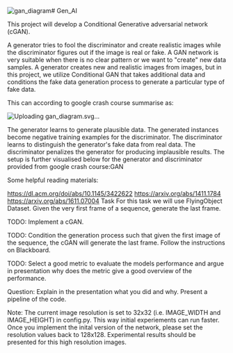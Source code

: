 ![gan_diagram](https://github.com/Mabinuv/GenAI_Proj---Using-Conditional-GAN/assets/117342411/c6bfc7cb-3a6c-4201-9800-ce9bb785d8f6)# Gen_AI

This project will develop a Conditional Generative adversarial network (cGAN).

A generator tries to fool the discriminator and create realistic images while the discriminator figures out if the image is real or fake. A GAN network is very suitable when there is no clear pattern or we want to "create" new data samples. A generator creates new and realistic images from images, but in this project, we utilize Conditional GAN that takes additional data and conditions the fake data generation process to generate a particular type of fake data.

This can according to google crash course summarise as:

![Uploading g<svg version="1.1" viewBox="0.0 0.0 577.1679790026246 253.6482939632546" fill="none" stroke="none" stroke-linecap="square" stroke-miterlimit="10" xmlns:xlink="http://www.w3.org/1999/xlink" xmlns="http://www.w3.org/2000/svg"><clipPath id="p.0"><path d="m0 0l577.16797 0l0 253.6483l-577.16797 0l0 -253.6483z" clip-rule="nonzero"/></clipPath><g clip-path="url(#p.0)"><path fill="#000000" fill-opacity="0.0" d="m0 0l577.16797 0l0 253.6483l-577.16797 0z" fill-rule="evenodd"/><path fill="#d9ead3" d="m75.18898 33.779526l105.19685 0l0 63.90551l-105.19685 0z" fill-rule="evenodd"/><path stroke="#38761d" stroke-width="1.0" stroke-linejoin="round" stroke-linecap="butt" d="m75.18898 33.779526l105.19685 0l0 63.90551l-105.19685 0z" fill-rule="evenodd"/><path fill="#efefef" d="m220.86613 35.65354l74.99214 0l0 60.15748l-74.99214 0z" fill-rule="evenodd"/><path stroke="#000000" stroke-width="1.0" stroke-linejoin="round" stroke-linecap="butt" d="m220.86613 35.65354l74.99214 0l0 60.15748l-74.99214 0z" fill-rule="evenodd"/><path fill="#efefef" d="m220.86613 155.44882l74.99214 0l0 60.15747l-74.99214 0z" fill-rule="evenodd"/><path stroke="#000000" stroke-width="1.0" stroke-linejoin="round" stroke-linecap="butt" d="m220.86613 155.44882l74.99214 0l0 60.15747l-74.99214 0z" fill-rule="evenodd"/><path fill="#f4cccc" d="m75.18898 155.07874l105.19685 0l0 63.905518l-105.19685 0z" fill-rule="evenodd"/><path stroke="#990000" stroke-width="1.0" stroke-linejoin="round" stroke-linecap="butt" d="m75.18898 155.07874l105.19685 0l0 63.905518l-105.19685 0z" fill-rule="evenodd"/><path fill="#efefef" d="m17.84252 139.1181l29.35433 0l0 92.81891l-29.35433 0z" fill-rule="evenodd"/><path stroke="#000000" stroke-width="1.0" stroke-linejoin="round" stroke-linecap="butt" d="m17.84252 139.1181l29.35433 0l0 92.81891l-29.35433 0z" fill-rule="evenodd"/><path fill="#000000" fill-opacity="0.0" d="m15.9921255 235.92126l0 -100.7874l33.03937 0l0 100.7874z" fill-rule="evenodd"/><path fill="#000000" d="m36.512127 224.9797l-8.59375 0l0 -3.65625q0 -1.375 0.234375 -2.0q0.234375 -0.625 0.828125 -1.0q0.59375 -0.375 1.34375 -0.375q0.96875 0 1.609375 0.578125q0.625 0.5625 0.78125 1.6875q0.328125 -0.5625 0.734375 -0.921875q0.390625 -0.375 1.390625 -0.984375l1.671875 -1.0625l0 2.078125l-1.875 1.25q-1.0 0.671875 -1.25 0.921875q-0.265625 0.25 -0.359375 0.53125q-0.109375 0.265625 -0.109375 0.859375l0 0.359375l3.59375 0l0 1.734375zm-4.953125 -1.734375l0 -1.28125q0 -1.25 -0.109375 -1.5625q-0.109375 -0.3125 -0.359375 -0.484375q-0.265625 -0.1875 -0.65625 -0.1875q-0.421875 0 -0.6875 0.234375q-0.265625 0.234375 -0.34375 0.65625q-0.03125 0.21875 -0.03125 1.265625l0 1.359375l2.1875 0zm0.625 -8.150391l-0.265625 1.5q-0.90625 -0.25 -1.328125 -0.859375q-0.4375 -0.625 -0.4375 -1.84375q0 -1.09375 0.265625 -1.625q0.25 -0.546875 0.65625 -0.765625q0.390625 -0.21875 1.46875 -0.21875l1.921875 0.015625q0.828125 0 1.21875 -0.078125q0.375 -0.078125 0.828125 -0.296875l0 1.625q-0.171875 0.0625 -0.484375 0.15625q-0.15625 0.046875 -0.203125 0.0625q0.421875 0.421875 0.625 0.90625q0.203125 0.46875 0.203125 1.015625q0 0.96875 -0.515625 1.53125q-0.53125 0.546875 -1.328125 0.546875q-0.53125 0 -0.9375 -0.25q-0.40625 -0.265625 -0.625 -0.71875q-0.234375 -0.453125 -0.390625 -1.3125q-0.21875 -1.140625 -0.40625 -1.59375l-0.15625 0q-0.484375 0 -0.6875 0.234375q-0.203125 0.234375 -0.203125 0.890625q0 0.4375 0.171875 0.6875q0.171875 0.234375 0.609375 0.390625zm1.34375 -2.203125q0.09375 0.3125 0.25 1.0q0.140625 0.6875 0.28125 0.90625q0.234375 0.3125 0.578125 0.3125q0.34375 0 0.609375 -0.25q0.25 -0.265625 0.25 -0.65625q0 -0.453125 -0.296875 -0.859375q-0.21875 -0.296875 -0.546875 -0.390625q-0.203125 -0.0625 -0.796875 -0.0625l-0.328125 0zm2.984375 -8.892578l0 1.640625l-3.171875 0q-1.015625 0 -1.3125 0.109375q-0.296875 0.09375 -0.453125 0.34375q-0.171875 0.234375 -0.171875 0.5625q0 0.4375 0.234375 0.78125q0.234375 0.328125 0.625 0.453125q0.390625 0.125 1.4375 0.125l2.8125 0l0 1.65625l-6.21875 0l0 -1.53125l0.90625 0q-1.046875 -0.8125 -1.046875 -2.0625q0 -0.53125 0.203125 -0.984375q0.1875 -0.453125 0.5 -0.6875q0.296875 -0.234375 0.6875 -0.3125q0.375 -0.09375 1.09375 -0.09375l3.875 0zm0 -7.376953l0 1.515625l-0.921875 0q0.546875 0.390625 0.8125 0.90625q0.25 0.515625 0.25 1.046875q0 1.078125 -0.859375 1.84375q-0.875 0.75 -2.421875 0.75q-1.578125 0 -2.390625 -0.734375q-0.828125 -0.75 -0.828125 -1.890625q0 -1.03125 0.859375 -1.796875l-3.09375 0l0 -1.640625l8.59375 0zm-3.25 4.390625q1.0 0 1.4375 -0.28125q0.65625 -0.390625 0.65625 -1.109375q0 -0.5625 -0.484375 -0.953125q-0.484375 -0.40625 -1.453125 -0.40625q-1.0625 0 -1.53125 0.390625q-0.484375 0.375 -0.484375 0.984375q0 0.578125 0.46875 0.984375q0.46875 0.390625 1.390625 0.390625zm0.046875 -5.642578q-0.8125 0 -1.578125 -0.40625q-0.78125 -0.40625 -1.171875 -1.140625q-0.40625 -0.734375 -0.40625 -1.65625q0 -1.40625 0.921875 -2.3125q0.90625 -0.90625 2.3125 -0.90625q1.40625 0 2.34375 0.921875q0.921875 0.90625 0.921875 2.28125q0 0.859375 -0.390625 1.640625q-0.390625 0.765625 -1.125 1.171875q-0.75 0.40625 -1.828125 0.40625zm0.09375 -1.6875q0.921875 0 1.421875 -0.4375q0.484375 -0.4375 0.484375 -1.078125q0 -0.65625 -0.484375 -1.078125q-0.5 -0.4375 -1.4375 -0.4375q-0.90625 0 -1.390625 0.4375q-0.5 0.421875 -0.5 1.078125q0 0.640625 0.5 1.078125q0.484375 0.4375 1.40625 0.4375zm-3.109375 -5.892578l0 -1.515625l0.84375 0q-0.984375 -0.828125 -0.984375 -1.953125q0 -0.59375 0.25 -1.03125q0.234375 -0.4375 0.734375 -0.71875q-0.5 -0.40625 -0.734375 -0.875q-0.25 -0.484375 -0.25 -1.03125q0 -0.671875 0.28125 -1.140625q0.265625 -0.484375 0.8125 -0.71875q0.390625 -0.171875 1.28125 -0.171875l3.984375 0l0 1.640625l-3.5625 0q-0.921875 0 -1.1875 0.171875q-0.359375 0.234375 -0.359375 0.703125q0 0.34375 0.21875 0.65625q0.203125 0.296875 0.609375 0.4375q0.40625 0.140625 1.296875 0.140625l2.984375 0l0 1.640625l-3.40625 0q-0.90625 0 -1.171875 0.09375q-0.265625 0.078125 -0.390625 0.265625q-0.140625 0.1875 -0.140625 0.5q0 0.375 0.21875 0.6875q0.203125 0.296875 0.59375 0.4375q0.375 0.125 1.265625 0.125l3.03125 0l0 1.65625l-6.21875 0zm-0.84375 -14.128906l-1.53125 0l0 -1.65625l1.53125 0l0 1.65625zm7.0625 0l-6.21875 0l0 -1.65625l6.21875 0l0 1.65625zm0 -8.990234l0 1.640625l-3.171875 0q-1.015625 0 -1.3125 0.109375q-0.296875 0.09375 -0.453125 0.34375q-0.171875 0.234375 -0.171875 0.5625q0 0.4375 0.234375 0.78125q0.234375 0.328125 0.625 0.453125q0.390625 0.125 1.4375 0.125l2.8125 0l0 1.65625l-6.21875 0l0 -1.53125l0.90625 0q-1.046875 -0.8125 -1.046875 -2.0625q0 -0.53125 0.203125 -0.984375q0.1875 -0.453125 0.5 -0.6875q0.296875 -0.234375 0.6875 -0.3125q0.375 -0.09375 1.09375 -0.09375l3.875 0zm-6.21875 -1.6269531l0 -1.53125l0.90625 0q-0.46875 -0.3125 -0.75 -0.8125q-0.296875 -0.515625 -0.296875 -1.140625q0 -1.078125 0.84375 -1.828125q0.84375 -0.765625 2.375 -0.765625q1.546875 0 2.421875 0.765625q0.859375 0.765625 0.859375 1.84375q0 0.515625 -0.203125 0.9375q-0.203125 0.421875 -0.703125 0.875l3.140625 0l0 1.65625l-8.59375 0zm3.0 -1.625q1.046875 0 1.546875 -0.421875q0.5 -0.421875 0.5 -1.015625q0 -0.578125 -0.453125 -0.953125q-0.46875 -0.375 -1.515625 -0.375q-0.96875 0 -1.4375 0.390625q-0.484375 0.390625 -0.484375 0.96875q0 0.609375 0.46875 1.015625q0.46875 0.390625 1.375 0.390625zm3.21875 -9.845703l-0.9375 0q0.5 0.328125 0.796875 0.890625q0.28125 0.546875 0.28125 1.171875q0 0.625 -0.265625 1.125q-0.28125 0.5 -0.78125 0.71875q-0.5 0.21875 -1.375 0.21875l-3.9375 0l0 -1.640625l2.859375 0q1.3125 0 1.609375 -0.09375q0.296875 -0.09375 0.46875 -0.328125q0.171875 -0.25 0.171875 -0.609375q0 -0.421875 -0.234375 -0.75q-0.234375 -0.34375 -0.578125 -0.46875q-0.34375 -0.125 -1.671875 -0.125l-2.625 0l0 -1.640625l6.21875 0l0 1.53125zm-6.21875 -6.095703l1.3125 0l0 1.125l2.5 0q0.765625 0 0.890625 -0.03125q0.125 -0.03125 0.21875 -0.140625q0.078125 -0.125 0.078125 -0.28125q0 -0.234375 -0.171875 -0.65625l1.28125 -0.140625q0.25 0.5625 0.25 1.296875q0 0.4375 -0.140625 0.796875q-0.15625 0.359375 -0.390625 0.53125q-0.25 0.15625 -0.640625 0.234375q-0.296875 0.046875 -1.171875 0.046875l-2.703125 0l0 0.75l-1.3125 0l0 -0.75l-1.234375 0l-0.96875 -1.65625l2.203125 0l0 -1.125z" fill-rule="nonzero"/><path fill="#c9daf8" d="m345.84778 93.66929l105.19684 0l0 63.90551l-105.19684 0z" fill-rule="evenodd"/><path stroke="#0b5394" stroke-width="1.0" stroke-linejoin="round" stroke-linecap="butt" d="m345.84778 93.66929l105.19684 0l0 63.90551l-105.19684 0z" fill-rule="evenodd"/><path fill="#efefef" d="m501.03674 16.0l47.84253 0l0 99.46457l-47.84253 0z" fill-rule="evenodd"/><path stroke="#000000" stroke-width="1.0" stroke-linejoin="round" stroke-linecap="butt" d="m501.03674 16.0l47.84253 0l0 99.46457l-47.84253 0z" fill-rule="evenodd"/><path fill="#000000" fill-opacity="0.0" d="m180.38583 65.732285l40.472427 0" fill-rule="evenodd"/><path stroke="#000000" stroke-width="1.0" stroke-linejoin="round" stroke-linecap="butt" d="m180.38583 65.732285l34.472427 0" fill-rule="evenodd"/><path fill="#000000" stroke="#000000" stroke-width="1.0" stroke-linecap="butt" d="m214.85826 67.38402l4.538101 -1.6517334l-4.538101 -1.6517334z" fill-rule="evenodd"/><path fill="#000000" fill-opacity="0.0" d="m180.38583 187.0315l40.472427 -1.5118103" fill-rule="evenodd"/><path stroke="#000000" stroke-width="1.0" stroke-linejoin="round" stroke-linecap="butt" d="m180.38583 187.0315l34.476624 -1.287857" fill-rule="evenodd"/><path fill="#000000" stroke="#000000" stroke-width="1.0" stroke-linecap="butt" d="m214.9241 187.39424l4.473282 -1.8199921l-4.596588 -1.4811707z" fill-rule="evenodd"/><path fill="#000000" fill-opacity="0.0" d="m49.031498 185.52756l26.17323 1.5118103" fill-rule="evenodd"/><path stroke="#000000" stroke-width="1.0" stroke-linejoin="round" stroke-linecap="butt" d="m49.031498 185.52756l20.183216 1.1658325" fill-rule="evenodd"/><path fill="#000000" stroke="#000000" stroke-width="1.0" stroke-linecap="butt" d="m69.11946 188.34236l4.6257935 -1.3872986l-4.435295 -1.910675z" fill-rule="evenodd"/><path fill="#000000" fill-opacity="0.0" d="m295.85828 65.732285l49.984253 59.90551" fill-rule="evenodd"/><path stroke="#000000" stroke-width="1.0" stroke-linejoin="round" stroke-linecap="butt" d="m295.85828 65.732285l46.14029 55.29857" fill-rule="evenodd"/><path fill="#000000" stroke="#000000" stroke-width="1.0" stroke-linecap="butt" d="m340.73032 122.08905l4.1756287 2.426262l-1.6391602 -4.5426636z" fill-rule="evenodd"/><path fill="#000000" fill-opacity="0.0" d="m295.85828 185.52756l49.984253 -59.90551" fill-rule="evenodd"/><path stroke="#000000" stroke-width="1.0" stroke-linejoin="round" stroke-linecap="butt" d="m295.85828 185.52756l46.14029 -55.29857" fill-rule="evenodd"/><path fill="#000000" stroke="#000000" stroke-width="1.0" stroke-linecap="butt" d="m343.26678 131.28719l1.6391602 -4.542656l-4.1756287 2.426262z" fill-rule="evenodd"/><path fill="#000000" fill-opacity="0.0" d="m451.04462 125.62205l49.984253 -59.90551" fill-rule="evenodd"/><path stroke="#000000" stroke-width="1.0" stroke-linejoin="round" stroke-linecap="butt" d="m451.04462 125.62205l46.14029 -55.29857" fill-rule="evenodd"/><path fill="#000000" stroke="#000000" stroke-width="1.0" stroke-linecap="butt" d="m498.45316 71.38168l1.6391296 -4.5426636l-4.1756287 2.426262z" fill-rule="evenodd"/><path fill="#000000" fill-opacity="0.0" d="m451.04462 125.62205l48.094482 59.90551" fill-rule="evenodd"/><path stroke="#000000" stroke-width="1.0" stroke-linejoin="round" stroke-linecap="butt" d="m451.04462 125.62205l44.338226 55.226784" fill-rule="evenodd"/><path fill="#000000" stroke="#000000" stroke-width="1.0" stroke-linecap="butt" d="m494.09485 181.88289l4.129059 2.5046997l-1.5530701 -4.572815z" fill-rule="evenodd"/><path fill="#000000" fill-opacity="0.0" d="m86.59055 46.425198l82.3937 0l0 38.61417l-82.3937 0z" fill-rule="evenodd"/><path fill="#000000" d="m97.47144 69.47228l0 -7.625l3.234375 0q1.234375 0 1.78125 0.203125q0.5625 0.203125 0.890625 0.734375q0.328125 0.515625 0.328125 1.203125q0 0.859375 -0.5 1.421875q-0.5 0.546875 -1.515625 0.703125q0.5 0.28125 0.828125 0.640625q0.328125 0.34375 0.875 1.234375l0.9375 1.484375l-1.84375 0l-1.109375 -1.65625q-0.59375 -0.890625 -0.8125 -1.125q-0.21875 -0.234375 -0.46875 -0.3125q-0.25 -0.09375 -0.765625 -0.09375l-0.3125 0l0 3.1875l-1.546875 0zm1.546875 -4.40625l1.125 0q1.109375 0 1.390625 -0.09375q0.28125 -0.09375 0.4375 -0.3125q0.15625 -0.234375 0.15625 -0.578125q0 -0.390625 -0.21875 -0.625q-0.203125 -0.234375 -0.578125 -0.296875q-0.1875 -0.03125 -1.125 -0.03125l-1.1875 0l0 1.9375zm9.336227 2.640625l1.453125 0.25q-0.28125 0.796875 -0.890625 1.21875q-0.609375 0.421875 -1.515625 0.421875q-1.4375 0 -2.125 -0.9375q-0.546875 -0.765625 -0.546875 -1.90625q0 -1.375 0.71875 -2.15625q0.71875 -0.78125 1.8125 -0.78125q1.234375 0 1.9375 0.828125q0.71875 0.8125 0.6875 2.484375l-3.65625 0q0.015625 0.65625 0.34375 1.015625q0.34375 0.359375 0.84375 0.359375q0.34375 0 0.578125 -0.1875q0.234375 -0.1875 0.359375 -0.609375zm0.078125 -1.46875q-0.015625 -0.640625 -0.328125 -0.96875q-0.3125 -0.328125 -0.765625 -0.328125q-0.46875 0 -0.78125 0.34375q-0.3125 0.359375 -0.3125 0.953125l2.1875 0zm3.7389984 -0.609375l-1.328125 -0.234375q0.21875 -0.796875 0.765625 -1.1875q0.546875 -0.390625 1.625 -0.390625q0.984375 0 1.453125 0.234375q0.484375 0.234375 0.671875 0.59375q0.203125 0.359375 0.203125 1.3125l-0.015625 1.703125q0 0.71875 0.0625 1.078125q0.078125 0.34375 0.265625 0.734375l-1.4375 0q-0.0625 -0.140625 -0.140625 -0.4375q-0.046875 -0.125 -0.0625 -0.171875q-0.375 0.375 -0.796875 0.5625q-0.421875 0.171875 -0.90625 0.171875q-0.859375 0 -1.359375 -0.453125q-0.484375 -0.46875 -0.484375 -1.1875q0 -0.46875 0.21875 -0.828125q0.234375 -0.359375 0.640625 -0.546875q0.40625 -0.203125 1.15625 -0.359375q1.03125 -0.1875 1.421875 -0.359375l0 -0.140625q0 -0.421875 -0.21875 -0.59375q-0.203125 -0.1875 -0.78125 -0.1875q-0.375 0 -0.59375 0.15625q-0.21875 0.15625 -0.359375 0.53125zm1.953125 1.1875q-0.28125 0.09375 -0.890625 0.234375q-0.609375 0.125 -0.796875 0.25q-0.28125 0.203125 -0.28125 0.515625q0 0.296875 0.21875 0.53125q0.234375 0.21875 0.59375 0.21875q0.390625 0 0.75 -0.265625q0.265625 -0.1875 0.34375 -0.484375q0.0625 -0.1875 0.0625 -0.703125l0 -0.296875zm2.8796234 2.65625l0 -7.625l1.46875 0l0 7.625l-1.46875 0zm5.921295 -6.28125l0 -1.34375l1.46875 0l0 1.34375l-1.46875 0zm0 6.28125l0 -5.53125l1.46875 0l0 5.53125l-1.46875 0zm2.8512726 -5.53125l1.34375 0l0 0.765625q0.71875 -0.890625 1.7187576 -0.890625q0.53125 0 0.921875 0.21875q0.390625 0.21875 0.640625 0.671875q0.375 -0.453125 0.796875 -0.671875q0.421875 -0.21875 0.890625 -0.21875q0.609375 0 1.03125 0.25q0.421875 0.25 0.625 0.734375q0.15625 0.34375 0.15625 1.140625l0 3.53125l-1.453125 0l0 -3.15625q0 -0.828125 -0.15625 -1.0625q-0.203125 -0.3125 -0.625 -0.3125q-0.3125 0 -0.578125 0.1875q-0.265625 0.1875 -0.390625 0.546875q-0.125 0.359375 -0.125 1.140625l0 2.65625l-1.453125 0l0 -3.03125q0 -0.796875 -0.078125 -1.03125q-0.078125 -0.234375 -0.25 -0.34375q-0.15625 -0.125 -0.4375 -0.125q-0.34375 0 -0.6093826 0.1875q-0.265625 0.171875 -0.390625 0.515625q-0.109375 0.34375 -0.109375 1.140625l0 2.6875l-1.46875 0l0 -5.53125zm10.678246 1.6875l-1.328125 -0.234375q0.21875 -0.796875 0.765625 -1.1875q0.546875 -0.390625 1.625 -0.390625q0.984375 0 1.453125 0.234375q0.484375 0.234375 0.671875 0.59375q0.203125 0.359375 0.203125 1.3125l-0.015625 1.703125q0 0.71875 0.0625 1.078125q0.078125 0.34375 0.265625 0.734375l-1.4375 0q-0.0625 -0.140625 -0.140625 -0.4375q-0.046875 -0.125 -0.0625 -0.171875q-0.375 0.375 -0.796875 0.5625q-0.421875 0.171875 -0.90625 0.171875q-0.859375 0 -1.359375 -0.453125q-0.484375 -0.46875 -0.484375 -1.1875q0 -0.46875 0.21875 -0.828125q0.234375 -0.359375 0.640625 -0.546875q0.40625 -0.203125 1.15625 -0.359375q1.03125 -0.1875 1.421875 -0.359375l0 -0.140625q0 -0.421875 -0.21875 -0.59375q-0.203125 -0.1875 -0.78125 -0.1875q-0.375 0 -0.59375 0.15625q-0.21875 0.15625 -0.359375 0.53125zm1.953125 1.1875q-0.28125 0.09375 -0.890625 0.234375q-0.609375 0.125 -0.796875 0.25q-0.28125 0.203125 -0.28125 0.515625q0 0.296875 0.21875 0.53125q0.234375 0.21875 0.59375 0.21875q0.390625 0 0.75 -0.265625q0.265625 -0.1875 0.34375 -0.484375q0.0625 -0.1875 0.0625 -0.703125l0 -0.296875zm2.7389984 3.015625l1.671875 0.203125q0.046875 0.296875 0.203125 0.40625q0.203125 0.15625 0.640625 0.15625q0.578125 0 0.859375 -0.171875q0.203125 -0.109375 0.296875 -0.375q0.0625 -0.171875 0.0625 -0.671875l0 -0.796875q-0.65625 0.890625 -1.65625 0.890625q-1.109375 0 -1.75 -0.9375q-0.515625 -0.75 -0.515625 -1.859375q0 -1.390625 0.671875 -2.125q0.671875 -0.734375 1.65625 -0.734375q1.03125 0 1.6875 0.90625l0 -0.78125l1.375 0l0 4.96875q0 0.96875 -0.171875 1.453125q-0.15625 0.484375 -0.453125 0.765625q-0.28125 0.28125 -0.765625 0.4375q-0.484375 0.15625 -1.234375 0.15625q-1.40625 0 -2.0 -0.484375q-0.578125 -0.484375 -0.578125 -1.21875q0 -0.078125 0 -0.1875zm1.3125 -3.234375q0 0.875 0.34375 1.28125q0.34375 0.40625 0.828125 0.40625q0.546875 0 0.90625 -0.40625q0.375 -0.421875 0.375 -1.25q0 -0.859375 -0.359375 -1.265625q-0.34375 -0.421875 -0.890625 -0.421875q-0.515625 0 -0.859375 0.40625q-0.34375 0.40625 -0.34375 1.25zm8.540497 1.109375l1.453125 0.25q-0.28125 0.796875 -0.890625 1.21875q-0.609375 0.421875 -1.5156097 0.421875q-1.4375 0 -2.125 -0.9375q-0.546875 -0.765625 -0.546875 -1.90625q0 -1.375 0.71875 -2.15625q0.71875 -0.78125 1.8125 -0.78125q1.2343597 0 1.9374847 0.828125q0.71875 0.8125 0.6875 2.484375l-3.6562347 0q0.015625 0.65625 0.34375 1.015625q0.34375 0.359375 0.84375 0.359375q0.34375 0 0.57810974 -0.1875q0.234375 -0.1875 0.359375 -0.609375zm0.078125 -1.46875q-0.015625 -0.640625 -0.328125 -0.96875q-0.31248474 -0.328125 -0.76560974 -0.328125q-0.46875 0 -0.78125 0.34375q-0.3125 0.359375 -0.3125 0.953125l2.1874847 0zm2.1296234 1.65625l1.46875 -0.21875q0.09375 0.421875 0.375 0.640625q0.296875 0.21875 0.796875 0.21875q0.578125 0 0.859375 -0.203125q0.1875 -0.140625 0.1875 -0.390625q0 -0.171875 -0.09375 -0.28125q-0.109375 -0.09375 -0.5 -0.1875q-1.765625 -0.390625 -2.234375 -0.703125q-0.65625 -0.453125 -0.65625 -1.25q0 -0.71875 0.5625 -1.203125q0.578125 -0.5 1.765625 -0.5q1.125 0 1.671875 0.375q0.5625 0.375 0.765625 1.09375l-1.375 0.25q-0.09375 -0.3125 -0.34375 -0.484375q-0.234375 -0.171875 -0.703125 -0.171875q-0.5625 0 -0.8125 0.15625q-0.171875 0.109375 -0.171875 0.296875q0 0.15625 0.140625 0.265625q0.203125 0.140625 1.359375 0.40625q1.171875 0.265625 1.640625 0.65625q0.453125 0.390625 0.453125 1.078125q0 0.765625 -0.640625 1.3125q-0.625 0.546875 -1.875 0.546875q-1.125 0 -1.78125 -0.453125q-0.65625 -0.46875 -0.859375 -1.25z" fill-rule="nonzero"/><path fill="#000000" fill-opacity="0.0" d="m90.19948 169.77953l79.433075 0l0 31.496063l-79.433075 0z" fill-rule="evenodd"/><path fill="#000000" d="m108.77944 186.22266l0 -1.296875l3.3125 0l0 3.046875q-0.484375 0.46875 -1.40625 0.828125q-0.90625 0.34375 -1.859375 0.34375q-1.1875 0 -2.078125 -0.5q-0.890625 -0.5 -1.34375 -1.421875q-0.4375 -0.9375 -0.4375 -2.046875q0 -1.1875 0.5 -2.109375q0.5 -0.9375 1.453125 -1.421875q0.734375 -0.390625 1.828125 -0.390625q1.421875 0 2.21875 0.609375q0.796875 0.59375 1.03125 1.640625l-1.53125 0.28125q-0.15625 -0.5625 -0.609375 -0.875q-0.4375 -0.328125 -1.109375 -0.328125q-1.015625 0 -1.609375 0.640625q-0.59375 0.640625 -0.59375 1.890625q0 1.359375 0.59375 2.046875q0.609375 0.671875 1.59375 0.671875q0.484375 0 0.96875 -0.1875q0.484375 -0.1875 0.84375 -0.46875l0 -0.953125l-1.765625 0zm7.9293976 1.03125l1.453125 0.25q-0.28125 0.796875 -0.890625 1.21875q-0.609375 0.421875 -1.515625 0.421875q-1.4375 0 -2.125 -0.9375q-0.546875 -0.765625 -0.546875 -1.90625q0 -1.375 0.71875 -2.15625q0.71875 -0.78125 1.8125 -0.78125q1.234375 0 1.9375 0.828125q0.71875 0.8125 0.6875 2.484375l-3.65625 0q0.015625 0.65625 0.34375 1.015625q0.34375 0.359375 0.84375 0.359375q0.34375 0 0.578125 -0.1875q0.234375 -0.1875 0.359375 -0.609375zm0.078125 -1.46875q-0.015625 -0.640625 -0.328125 -0.96875q-0.3125 -0.328125 -0.765625 -0.328125q-0.46875 0 -0.78125 0.34375q-0.3125 0.359375 -0.3125 0.953125l2.1875 0zm7.676506 3.234375l-1.46875 0l0 -2.8125q0 -0.90625 -0.09375 -1.15625q-0.09375 -0.265625 -0.3125 -0.40625q-0.203125 -0.15625 -0.5000076 -0.15625q-0.375 0 -0.6875 0.21875q-0.296875 0.203125 -0.40625 0.546875q-0.109375 0.34375 -0.109375 1.265625l0 2.5l-1.46875 0l0 -5.53125l1.359375 0l0 0.8125q0.71875 -0.9375 1.8281326 -0.9375q0.484375 0 0.875 0.1875q0.40625 0.171875 0.609375 0.4375q0.203125 0.265625 0.28125 0.609375q0.09375 0.34375 0.09375 0.984375l0 3.4375zm4.681137 -1.765625l1.453125 0.25q-0.28125 0.796875 -0.890625 1.21875q-0.609375 0.421875 -1.515625 0.421875q-1.4375 0 -2.125 -0.9375q-0.546875 -0.765625 -0.546875 -1.90625q0 -1.375 0.71875 -2.15625q0.71875 -0.78125 1.8125 -0.78125q1.234375 0 1.9375 0.828125q0.71875 0.8125 0.6875 2.484375l-3.65625 0q0.015625 0.65625 0.34375 1.015625q0.34375 0.359375 0.84375 0.359375q0.34375 0 0.578125 -0.1875q0.234375 -0.1875 0.359375 -0.609375zm0.078125 -1.46875q-0.015625 -0.640625 -0.328125 -0.96875q-0.3125 -0.328125 -0.765625 -0.328125q-0.46875 0 -0.78125 0.34375q-0.3125 0.359375 -0.3125 0.953125l2.1875 0zm4.0514984 3.234375l-1.46875 0l0 -5.53125l1.359375 0l0 0.796875q0.34375 -0.5625 0.625 -0.734375q0.28125 -0.1875 0.625 -0.1875q0.5 0 0.96875 0.28125l-0.453125 1.28125q-0.375 -0.25 -0.6875 -0.25q-0.3125 0 -0.53125 0.171875q-0.203125 0.171875 -0.328125 0.625q-0.109375 0.4375 -0.109375 1.84375l0 1.703125zm3.834488 -3.84375l-1.328125 -0.234375q0.21875 -0.796875 0.765625 -1.1875q0.546875 -0.390625 1.625 -0.390625q0.984375 0 1.453125 0.234375q0.484375 0.234375 0.671875 0.59375q0.203125 0.359375 0.203125 1.3125l-0.015625 1.703125q0 0.71875 0.0625 1.078125q0.078125 0.34375 0.265625 0.734375l-1.4375 0q-0.0625 -0.140625 -0.140625 -0.4375q-0.046875 -0.125 -0.0625 -0.171875q-0.375 0.375 -0.796875 0.5625q-0.421875 0.171875 -0.90625 0.171875q-0.859375 0 -1.359375 -0.453125q-0.484375 -0.46875 -0.484375 -1.1875q0 -0.46875 0.21875 -0.828125q0.234375 -0.359375 0.640625 -0.546875q0.40625 -0.203125 1.15625 -0.359375q1.03125 -0.1875 1.421875 -0.359375l0 -0.140625q0 -0.421875 -0.21875 -0.59375q-0.203125 -0.1875 -0.78125 -0.1875q-0.375 0 -0.59375 0.15625q-0.21875 0.15625 -0.359375 0.53125zm1.953125 1.1875q-0.28125 0.09375 -0.890625 0.234375q-0.609375 0.125 -0.796875 0.25q-0.28125 0.203125 -0.28125 0.515625q0 0.296875 0.21875 0.53125q0.234375 0.21875 0.59375 0.21875q0.390625 0 0.75 -0.265625q0.265625 -0.1875 0.34375 -0.484375q0.0625 -0.1875 0.0625 -0.703125l0 -0.296875zm5.4108734 -2.875l0 1.171875l-1.0 0l0 2.21875q0 0.6875 0.03125 0.796875q0.03125 0.109375 0.125 0.1875q0.109375 0.0625 0.25 0.0625q0.203125 0 0.59375 -0.140625l0.125 1.140625q-0.515625 0.21875 -1.15625 0.21875q-0.390625 0 -0.71875 -0.125q-0.3125 -0.140625 -0.46875 -0.34375q-0.140625 -0.21875 -0.203125 -0.578125q-0.046875 -0.25 -0.046875 -1.03125l0 -2.40625l-0.671875 0l0 -1.171875l0.671875 0l0 -1.09375l1.46875 -0.859375l0 1.953125l1.0 0zm0.6736145 2.6875q0 -0.71875 0.359375 -1.40625q0.359375 -0.6875 1.015625 -1.046875q0.671875 -0.359375 1.46875 -0.359375q1.265625 0 2.0625 0.828125q0.796875 0.8125 0.796875 2.046875q0 1.25 -0.8125 2.078125q-0.796875 0.828125 -2.03125 0.828125q-0.75 0 -1.453125 -0.34375q-0.6875 -0.34375 -1.046875 -1.0q-0.359375 -0.671875 -0.359375 -1.625zm1.5 0.078125q0 0.828125 0.390625 1.265625q0.390625 0.4375 0.96875 0.4375q0.5625 0 0.953125 -0.4375q0.390625 -0.4375 0.390625 -1.265625q0 -0.8125 -0.390625 -1.25q-0.390625 -0.4375 -0.953125 -0.4375q-0.578125 0 -0.96875 0.4375q-0.390625 0.4375 -0.390625 1.25zm6.759262 2.765625l-1.46875 0l0 -5.53125l1.359375 0l0 0.796875q0.34375 -0.5625 0.625 -0.734375q0.28125 -0.1875 0.625 -0.1875q0.5 0 0.96875 0.28125l-0.453125 1.28125q-0.375 -0.25 -0.6875 -0.25q-0.3125 0 -0.53125 0.171875q-0.203125 0.171875 -0.328125 0.625q-0.109375 0.4375 -0.109375 1.84375l0 1.703125z" fill-rule="nonzero"/><path fill="#000000" fill-opacity="0.0" d="m218.64568 167.72441l79.43306 0l0 38.614166l-79.43306 0z" fill-rule="evenodd"/><path fill="#000000" d="m239.8 184.48004l1.5 -0.140625q0.125 0.75 0.53125 1.109375q0.421875 0.34375 1.125 0.34375q0.75 0 1.125 -0.3125q0.375 -0.3125 0.375 -0.734375q0 -0.265625 -0.15625 -0.453125q-0.15625 -0.1875 -0.5625 -0.328125q-0.265625 -0.09375 -1.234375 -0.34375q-1.234375 -0.296875 -1.734375 -0.75q-0.703125 -0.625 -0.703125 -1.53125q0 -0.59375 0.328125 -1.09375q0.34375 -0.515625 0.953125 -0.78125q0.625 -0.265625 1.5 -0.265625q1.4375 0 2.15625 0.640625q0.734375 0.625 0.78125 1.671875l-1.546875 0.078125q-0.09375 -0.59375 -0.421875 -0.84375q-0.328125 -0.265625 -0.984375 -0.265625q-0.671875 0 -1.046875 0.28125q-0.234375 0.171875 -0.234375 0.46875q0 0.265625 0.21875 0.46875q0.296875 0.234375 1.421875 0.5q1.125 0.265625 1.65625 0.5625q0.546875 0.28125 0.84375 0.78125q0.3125 0.484375 0.3125 1.203125q0 0.65625 -0.375 1.234375q-0.359375 0.5625 -1.03125 0.84375q-0.65625 0.28125 -1.65625 0.28125q-1.4375 0 -2.21875 -0.671875q-0.78125 -0.671875 -0.921875 -1.953125zm8.5763855 -1.359375l-1.328125 -0.234375q0.21875 -0.796875 0.765625 -1.1875q0.546875 -0.390625 1.625 -0.390625q0.984375 0 1.453125 0.234375q0.484375 0.234375 0.671875 0.59375q0.203125 0.359375 0.203125 1.3125l-0.015625 1.703125q0 0.71875 0.0625 1.078125q0.078125 0.34375 0.265625 0.734375l-1.4375 0q-0.0625 -0.140625 -0.140625 -0.4375q-0.046875 -0.125 -0.0625 -0.171875q-0.375 0.375 -0.796875 0.5625q-0.421875 0.171875 -0.90625 0.171875q-0.859375 0 -1.359375 -0.453125q-0.484375 -0.46875 -0.484375 -1.1875q0 -0.46875 0.21875 -0.828125q0.234375 -0.359375 0.640625 -0.546875q0.40625 -0.203125 1.15625 -0.359375q1.03125 -0.1875 1.421875 -0.359375l0 -0.140625q0 -0.421875 -0.21875 -0.59375q-0.203125 -0.1875 -0.78125 -0.1875q-0.375 0 -0.59375 0.15625q-0.21875 0.15625 -0.359375 0.53125zm1.953125 1.1875q-0.28125 0.09375 -0.890625 0.234375q-0.609375 0.125 -0.796875 0.25q-0.28125 0.203125 -0.28125 0.515625q0 0.296875 0.21875 0.53125q0.234375 0.21875 0.59375 0.21875q0.390625 0 0.75 -0.265625q0.265625 -0.1875 0.34375 -0.484375q0.0625 -0.1875 0.0625 -0.703125l0 -0.296875zm2.7702484 -2.875l1.34375 0l0 0.765625q0.71875 -0.890625 1.71875 -0.890625q0.53125 0 0.921875 0.21875q0.390625 0.21875 0.640625 0.671875q0.375 -0.453125 0.796875 -0.671875q0.421875 -0.21875 0.890625 -0.21875q0.609375 0 1.03125 0.25q0.421875 0.25 0.625 0.734375q0.15625 0.34375 0.15625 1.140625l0 3.53125l-1.453125 0l0 -3.15625q0 -0.828125 -0.15625 -1.0625q-0.203125 -0.3125 -0.625 -0.3125q-0.3125 0 -0.578125 0.1875q-0.265625 0.1875 -0.390625 0.546875q-0.125 0.359375 -0.125 1.140625l0 2.65625l-1.453125 0l0 -3.03125q0 -0.796875 -0.078125 -1.03125q-0.078125 -0.234375 -0.25 -0.34375q-0.15625 -0.125 -0.4375 -0.125q-0.34375 0 -0.609375 0.1875q-0.265625 0.171875 -0.390625 0.515625q-0.109375 0.34375 -0.109375 1.140625l0 2.6875l-1.46875 0l0 -5.53125zm9.537628 0l1.375 0l0 0.8125q0.265625 -0.40625 0.703125 -0.671875q0.453125 -0.265625 1.015625 -0.265625q0.953125 0 1.625 0.765625q0.671875 0.75 0.671875 2.09375q0 1.390625 -0.671875 2.15625q-0.671875 0.765625 -1.640625 0.765625q-0.453125 0 -0.828125 -0.171875q-0.375 -0.1875 -0.78125 -0.640625l0 2.796875l-1.46875 0l0 -7.640625zm1.453125 2.671875q0 0.9375 0.359375 1.390625q0.375 0.4375 0.90625 0.4375q0.515625 0 0.84375 -0.40625q0.34375 -0.421875 0.34375 -1.34375q0 -0.875 -0.359375 -1.296875q-0.34375 -0.421875 -0.859375 -0.421875q-0.53125 0 -0.890625 0.421875q-0.34375 0.40625 -0.34375 1.21875zm5.102997 2.859375l0 -7.625l1.46875 0l0 7.625l-1.46875 0zm6.163788 -1.765625l1.453125 0.25q-0.28125 0.796875 -0.890625 1.21875q-0.609375 0.421875 -1.515625 0.421875q-1.4375 0 -2.125 -0.9375q-0.546875 -0.765625 -0.546875 -1.90625q0 -1.375 0.71875 -2.15625q0.71875 -0.78125 1.8125 -0.78125q1.234375 0 1.9375 0.828125q0.71875 0.8125 0.6875 2.484375l-3.65625 0q0.015625 0.65625 0.34375 1.015625q0.34375 0.359375 0.84375 0.359375q0.34375 0 0.578125 -0.1875q0.234375 -0.1875 0.359375 -0.609375zm0.078125 -1.46875q-0.015625 -0.640625 -0.328125 -0.96875q-0.3125 -0.328125 -0.765625 -0.328125q-0.46875 0 -0.78125 0.34375q-0.3125 0.359375 -0.3125 0.953125l2.1875 0z" fill-rule="nonzero"/><path fill="#000000" fill-opacity="0.0" d="m218.64568 46.425198l79.43306 0l0 38.61417l-79.43306 0z" fill-rule="evenodd"/><path fill="#000000" d="m239.8 63.18082l1.5 -0.140625q0.125 0.75 0.53125 1.1093788q0.421875 0.34375 1.125 0.34375q0.75 0 1.125 -0.3125q0.375 -0.3125038 0.375 -0.7343788q0 -0.265625 -0.15625 -0.453125q-0.15625 -0.1875 -0.5625 -0.328125q-0.265625 -0.09375 -1.234375 -0.34375q-1.234375 -0.296875 -1.734375 -0.75q-0.703125 -0.625 -0.703125 -1.53125q0 -0.59375 0.328125 -1.09375q0.34375 -0.515625 0.953125 -0.78125q0.625 -0.265625 1.5 -0.265625q1.4375 0 2.15625 0.640625q0.734375 0.625 0.78125 1.671875l-1.546875 0.078125q-0.09375 -0.59375 -0.421875 -0.84375q-0.328125 -0.265625 -0.984375 -0.265625q-0.671875 0 -1.046875 0.28125q-0.234375 0.171875 -0.234375 0.46875q0 0.265625 0.21875 0.46875q0.296875 0.234375 1.421875 0.5q1.125 0.265625 1.65625 0.5625q0.546875 0.28125 0.84375 0.78125q0.3125 0.484375 0.3125 1.203125q0 0.6562538 -0.375 1.2343788q-0.359375 0.5625 -1.03125 0.84375q-0.65625 0.28125 -1.65625 0.28125q-1.4375 0 -2.21875 -0.671875q-0.78125 -0.671875 -0.921875 -1.9531288zm8.5763855 -1.359375l-1.328125 -0.234375q0.21875 -0.796875 0.765625 -1.1875q0.546875 -0.390625 1.625 -0.390625q0.984375 0 1.453125 0.234375q0.484375 0.234375 0.671875 0.59375q0.203125 0.359375 0.203125 1.3125l-0.015625 1.703125q0 0.7187538 0.0625 1.0781288q0.078125 0.34375 0.265625 0.734375l-1.4375 0q-0.0625 -0.140625 -0.140625 -0.4375q-0.046875 -0.125 -0.0625 -0.171875q-0.375 0.375 -0.796875 0.5625q-0.421875 0.171875 -0.90625 0.171875q-0.859375 0 -1.359375 -0.453125q-0.484375 -0.46875 -0.484375 -1.1875q0 -0.4687538 0.21875 -0.8281288q0.234375 -0.359375 0.640625 -0.546875q0.40625 -0.203125 1.15625 -0.359375q1.03125 -0.1875 1.421875 -0.359375l0 -0.140625q0 -0.421875 -0.21875 -0.59375q-0.203125 -0.1875 -0.78125 -0.1875q-0.375 0 -0.59375 0.15625q-0.21875 0.15625 -0.359375 0.53125zm1.953125 1.1875q-0.28125 0.09375 -0.890625 0.234375q-0.609375 0.125 -0.796875 0.25q-0.28125 0.203125 -0.28125 0.5156288q0 0.296875 0.21875 0.53125q0.234375 0.21875 0.59375 0.21875q0.390625 0 0.75 -0.265625q0.265625 -0.1875 0.34375 -0.484375q0.0625 -0.18750381 0.0625 -0.7031288l0 -0.296875zm2.7702484 -2.875l1.34375 0l0 0.765625q0.71875 -0.890625 1.71875 -0.890625q0.53125 0 0.921875 0.21875q0.390625 0.21875 0.640625 0.671875q0.375 -0.453125 0.796875 -0.671875q0.421875 -0.21875 0.890625 -0.21875q0.609375 0 1.03125 0.25q0.421875 0.25 0.625 0.734375q0.15625 0.34375 0.15625 1.140625l0 3.5312538l-1.453125 0l0 -3.1562538q0 -0.828125 -0.15625 -1.0625q-0.203125 -0.3125 -0.625 -0.3125q-0.3125 0 -0.578125 0.1875q-0.265625 0.1875 -0.390625 0.546875q-0.125 0.359375 -0.125 1.140625l0 2.6562538l-1.453125 0l0 -3.0312538q0 -0.796875 -0.078125 -1.03125q-0.078125 -0.234375 -0.25 -0.34375q-0.15625 -0.125 -0.4375 -0.125q-0.34375 0 -0.609375 0.1875q-0.265625 0.171875 -0.390625 0.515625q-0.109375 0.34375 -0.109375 1.140625l0 2.6875038l-1.46875 0l0 -5.531254zm9.537628 0l1.375 0l0 0.8125q0.265625 -0.40625 0.703125 -0.671875q0.453125 -0.265625 1.015625 -0.265625q0.953125 0 1.625 0.765625q0.671875 0.75 0.671875 2.09375q0 1.3906288 -0.671875 2.1562538q-0.671875 0.765625 -1.640625 0.765625q-0.453125 0 -0.828125 -0.171875q-0.375 -0.1875 -0.78125 -0.640625l0 2.796875l-1.46875 0l0 -7.640629zm1.453125 2.671875q0 0.9375 0.359375 1.3906288q0.375 0.4375 0.90625 0.4375q0.515625 0 0.84375 -0.40625q0.34375 -0.4218788 0.34375 -1.3437538q0 -0.875 -0.359375 -1.296875q-0.34375 -0.421875 -0.859375 -0.421875q-0.53125 0 -0.890625 0.421875q-0.34375 0.40625 -0.34375 1.21875zm5.102997 2.8593788l0 -7.625004l1.46875 0l0 7.625004l-1.46875 0zm6.163788 -1.7656288l1.453125 0.2500038q-0.28125 0.796875 -0.890625 1.21875q-0.609375 0.421875 -1.515625 0.421875q-1.4375 0 -2.125 -0.9375q-0.546875 -0.765625 -0.546875 -1.9062538q0 -1.375 0.71875 -2.15625q0.71875 -0.78125 1.8125 -0.78125q1.234375 0 1.9375 0.828125q0.71875 0.8125 0.6875 2.484375l-3.65625 0q0.015625 0.65625 0.34375 1.0156288q0.34375 0.359375 0.84375 0.359375q0.34375 0 0.578125 -0.1875q0.234375 -0.1875 0.359375 -0.6093788zm0.078125 -1.46875q-0.015625 -0.640625 -0.328125 -0.96875q-0.3125 -0.328125 -0.765625 -0.328125q-0.46875 0 -0.78125 0.34375q-0.3125 0.359375 -0.3125 0.953125l2.1875 0z" fill-rule="nonzero"/><path fill="#000000" fill-opacity="0.0" d="m351.30185 110.08137l94.299194 0l0 31.496056l-94.299194 0z" fill-rule="evenodd"/><path fill="#000000" d="m364.87042 121.696365l2.8125 0q0.953125 0 1.453125 0.140625q0.671875 0.203125 1.15625 0.703125q0.484375 0.5 0.734375 1.234375q0.25 0.734375 0.25 1.8125q0 0.9375 -0.234375 1.609375q-0.296875 0.84375 -0.828125 1.359375q-0.390625 0.390625 -1.078125 0.609375q-0.515625 0.15625 -1.359375 0.15625l-2.90625 0l0 -7.625zm1.546875 1.28125l0 5.0625l1.140625 0q0.65625 0 0.9375 -0.078125q0.375 -0.09375 0.625 -0.3125q0.25 -0.234375 0.40625 -0.734375q0.15625 -0.515625 0.15625 -1.40625q0 -0.875 -0.15625 -1.34375q-0.15625 -0.484375 -0.4375 -0.75q-0.28125 -0.265625 -0.71875 -0.359375q-0.328125 -0.078125 -1.265625 -0.078125l-0.6875 0zm6.1487427 0.0625l0 -1.34375l1.46875 0l0 1.34375l-1.46875 0zm0 6.28125l0 -5.53125l1.46875 0l0 5.53125l-1.46875 0zm2.4450073 -1.578125l1.46875 -0.21875q0.09375 0.421875 0.375 0.640625q0.296875 0.21875 0.796875 0.21875q0.578125 0 0.859375 -0.203125q0.1875 -0.140625 0.1875 -0.390625q0 -0.171875 -0.09375 -0.28125q-0.109375 -0.09375 -0.5 -0.1875q-1.765625 -0.390625 -2.234375 -0.703125q-0.65625 -0.453125 -0.65625 -1.25q0 -0.71875 0.5625 -1.203125q0.578125 -0.5 1.765625 -0.5q1.125 0 1.671875 0.375q0.5625 0.375 0.765625 1.09375l-1.375 0.25q-0.09375 -0.3125 -0.34375 -0.484375q-0.234375 -0.171875 -0.703125 -0.171875q-0.5625 0 -0.8125 0.15625q-0.171875 0.109375 -0.171875 0.296875q0 0.15625 0.140625 0.265625q0.203125 0.140625 1.359375 0.40625q1.171875 0.265625 1.640625 0.65625q0.453125 0.390625 0.453125 1.078125q0 0.765625 -0.640625 1.3125q-0.625 0.546875 -1.875 0.546875q-1.125 0 -1.78125 -0.453125q-0.65625 -0.46875 -0.859375 -1.25zm11.254639 -2.3125l-1.4375 0.265625q-0.078125 -0.4375 -0.34375 -0.65625q-0.25 -0.21875 -0.65625 -0.21875q-0.546875 0 -0.875 0.375q-0.3125 0.375 -0.3125 1.265625q0 0.984375 0.328125 1.390625q0.328125 0.40625 0.875 0.40625q0.421875 0 0.6875 -0.234375q0.265625 -0.25 0.375 -0.828125l1.4375 0.25q-0.21875 0.984375 -0.859375 1.5q-0.640625 0.5 -1.703125 0.5q-1.203125 0 -1.9375 -0.765625q-0.71875 -0.765625 -0.71875 -2.109375q0 -1.375 0.71875 -2.140625q0.734375 -0.765625 1.96875 -0.765625q1.0 0 1.59375 0.4375q0.609375 0.4375 0.859375 1.328125zm2.5202332 3.890625l-1.46875 0l0 -5.53125l1.359375 0l0 0.796875q0.34375 -0.5625 0.625 -0.734375q0.28125 -0.1875 0.625 -0.1875q0.5 0 0.96875 0.28125l-0.453125 1.28125q-0.375 -0.25 -0.6875 -0.25q-0.3125 0 -0.53125 0.171875q-0.203125 0.171875 -0.328125 0.625q-0.109375 0.4375 -0.109375 1.84375l0 1.703125zm2.7407532 -6.28125l0 -1.34375l1.46875 0l0 1.34375l-1.46875 0zm0 6.28125l0 -5.53125l1.46875 0l0 5.53125l-1.46875 0zm2.8512573 -5.53125l1.34375 0l0 0.765625q0.71875 -0.890625 1.71875 -0.890625q0.53125 0 0.921875 0.21875q0.390625 0.21875 0.640625 0.671875q0.375 -0.453125 0.796875 -0.671875q0.421875 -0.21875 0.890625 -0.21875q0.609375 0 1.03125 0.25q0.421875 0.25 0.625 0.734375q0.15625 0.34375 0.15625 1.140625l0 3.53125l-1.453125 0l0 -3.15625q0 -0.828125 -0.15625 -1.0625q-0.203125 -0.3125 -0.625 -0.3125q-0.3125 0 -0.578125 0.1875q-0.265625 0.1875 -0.390625 0.546875q-0.125 0.359375 -0.125 1.140625l0 2.65625l-1.453125 0l0 -3.03125q0 -0.796875 -0.078125 -1.03125q-0.078125 -0.234375 -0.25 -0.34375q-0.15625 -0.125 -0.4375 -0.125q-0.34375 0 -0.609375 0.1875q-0.265625 0.171875 -0.390625 0.515625q-0.109375 0.34375 -0.109375 1.140625l0 2.6875l-1.46875 0l0 -5.53125zm9.584503 -0.75l0 -1.34375l1.46875 0l0 1.34375l-1.46875 0zm0 6.28125l0 -5.53125l1.46875 0l0 5.53125l-1.46875 0zm7.9918823 0l-1.46875 0l0 -2.8125q0 -0.90625 -0.09375 -1.15625q-0.09375 -0.265625 -0.3125 -0.40625q-0.203125 -0.15625 -0.5 -0.15625q-0.375 0 -0.6875 0.21875q-0.296875 0.203125 -0.40625 0.546875q-0.109375 0.34375 -0.109375 1.265625l0 2.5l-1.46875 0l0 -5.53125l1.359375 0l0 0.8125q0.71875 -0.9375 1.828125 -0.9375q0.484375 0 0.875 0.1875q0.40625 0.171875 0.609375 0.4375q0.203125 0.265625 0.28125 0.609375q0.09375 0.34375 0.09375 0.984375l0 3.4375zm2.5717773 -3.84375l-1.328125 -0.234375q0.21875 -0.796875 0.765625 -1.1875q0.546875 -0.390625 1.625 -0.390625q0.984375 0 1.453125 0.234375q0.484375 0.234375 0.671875 0.59375q0.203125 0.359375 0.203125 1.3125l-0.015625 1.703125q0 0.71875 0.0625 1.078125q0.078125 0.34375 0.265625 0.734375l-1.4375 0q-0.0625 -0.140625 -0.140625 -0.4375q-0.046875 -0.125 -0.0625 -0.171875q-0.375 0.375 -0.796875 0.5625q-0.421875 0.171875 -0.90625 0.171875q-0.859375 0 -1.359375 -0.453125q-0.484375 -0.46875 -0.484375 -1.1875q0 -0.46875 0.21875 -0.828125q0.234375 -0.359375 0.640625 -0.546875q0.40625 -0.203125 1.15625 -0.359375q1.03125 -0.1875 1.421875 -0.359375l0 -0.140625q0 -0.421875 -0.21875 -0.59375q-0.203125 -0.1875 -0.78125 -0.1875q-0.375 0 -0.59375 0.15625q-0.21875 0.15625 -0.359375 0.53125zm1.953125 1.1875q-0.28125 0.09375 -0.890625 0.234375q-0.609375 0.125 -0.796875 0.25q-0.28125 0.203125 -0.28125 0.515625q0 0.296875 0.21875 0.53125q0.234375 0.21875 0.59375 0.21875q0.390625 0 0.75 -0.265625q0.265625 -0.1875 0.34375 -0.484375q0.0625 -0.1875 0.0625 -0.703125l0 -0.296875zm5.410858 -2.875l0 1.171875l-1.0 0l0 2.21875q0 0.6875 0.03125 0.796875q0.03125 0.109375 0.125 0.1875q0.109375 0.0625 0.25 0.0625q0.203125 0 0.59375 -0.140625l0.125 1.140625q-0.515625 0.21875 -1.15625 0.21875q-0.390625 0 -0.71875 -0.125q-0.3125 -0.140625 -0.46875 -0.34375q-0.140625 -0.21875 -0.203125 -0.578125q-0.046875 -0.25 -0.046875 -1.03125l0 -2.40625l-0.671875 0l0 -1.171875l0.671875 0l0 -1.09375l1.46875 -0.859375l0 1.953125l1.0 0zm0.6736145 2.6875q0 -0.71875 0.359375 -1.40625q0.359375 -0.6875 1.015625 -1.046875q0.671875 -0.359375 1.46875 -0.359375q1.265625 0 2.0625 0.828125q0.796875 0.8125 0.796875 2.046875q0 1.25 -0.8125 2.078125q-0.796875 0.828125 -2.03125 0.828125q-0.75 0 -1.453125 -0.34375q-0.6875 -0.34375 -1.046875 -1.0q-0.359375 -0.671875 -0.359375 -1.625zm1.5 0.078125q0 0.828125 0.390625 1.265625q0.390625 0.4375 0.96875 0.4375q0.5625 0 0.953125 -0.4375q0.390625 -0.4375 0.390625 -1.265625q0 -0.8125 -0.390625 -1.25q-0.390625 -0.4375 -0.953125 -0.4375q-0.578125 0 -0.96875 0.4375q-0.390625 0.4375 -0.390625 1.25zm6.7592773 2.765625l-1.46875 0l0 -5.53125l1.359375 0l0 0.796875q0.34375 -0.5625 0.625 -0.734375q0.28125 -0.1875 0.625 -0.1875q0.5 0 0.96875 0.28125l-0.453125 1.28125q-0.375 -0.25 -0.6875 -0.25q-0.3125 0 -0.53125 0.171875q-0.203125 0.171875 -0.328125 0.625q-0.109375 0.4375 -0.109375 1.84375l0 1.703125z" fill-rule="nonzero"/><path fill="#000000" fill-opacity="0.0" d="m549.3018 115.46457l0 -99.46457l-50.173218 0l0 99.46457z" fill-rule="evenodd"/><path fill="#000000" d="m537.3756 27.92955l0 3.15625q0 1.078125 -0.171875 1.640625q-0.21875 0.75 -0.796875 1.28125q-0.5625 0.546875 -1.390625 0.828125q-0.8125 0.28125 -2.015625 0.28125q-1.0625 0 -1.828125 -0.25q-0.9375 -0.328125 -1.515625 -0.921875q-0.453125 -0.453125 -0.6875 -1.21875q-0.1875 -0.578125 -0.1875 -1.546875l0 -3.25l8.59375 0zm-1.453125 1.734375l-5.6875 0l0 1.28125q0 0.734375 0.078125 1.0625q0.109375 0.421875 0.359375 0.6875q0.25 0.28125 0.828125 0.453125q0.578125 0.1875 1.578125 0.1875q0.984375 0 1.515625 -0.1875q0.546875 -0.171875 0.84375 -0.484375q0.296875 -0.3125 0.40625 -0.796875q0.078125 -0.375 0.078125 -1.4375l0 -0.765625zm-0.078125 6.9160156l1.53125 0l0 1.65625l-1.53125 0l0 -1.65625zm-7.0625 0l6.21875 0l0 1.65625l-6.21875 0l0 -1.65625zm1.78125 2.7558594l0.25 1.65625q-0.484375 0.109375 -0.734375 0.421875q-0.25 0.328125 -0.25 0.90625q0 0.640625 0.234375 0.953125q0.171875 0.21875 0.4375 0.21875q0.1875 0 0.3125 -0.109375q0.125 -0.125 0.21875 -0.546875q0.4375 -2.0 0.796875 -2.53125q0.515625 -0.734375 1.40625 -0.734375q0.8125 0 1.359375 0.625q0.546875 0.640625 0.546875 1.984375q0 1.28125 -0.421875 1.90625q-0.40625 0.625 -1.21875 0.859375l-0.28125 -1.5625q0.359375 -0.09375 0.546875 -0.375q0.203125 -0.28125 0.203125 -0.796875q0 -0.640625 -0.1875 -0.921875q-0.125 -0.1875 -0.328125 -0.1875q-0.1875 0 -0.3125 0.15625q-0.15625 0.21875 -0.453125 1.53125q-0.296875 1.328125 -0.734375 1.84375q-0.4375 0.515625 -1.21875 0.515625q-0.859375 0 -1.484375 -0.71875q-0.609375 -0.703125 -0.609375 -2.109375q0 -1.265625 0.515625 -2.015625q0.515625 -0.734375 1.40625 -0.96875zm2.609375 12.673828l-0.296875 -1.609375q0.484375 -0.09375 0.71875 -0.390625q0.25 -0.28125 0.25 -0.734375q0 -0.625 -0.421875 -1.0q-0.421875 -0.359375 -1.421875 -0.359375q-1.109375 0 -1.5625 0.375q-0.453125 0.375 -0.453125 1.0q0 0.46875 0.265625 0.765625q0.265625 0.296875 0.921875 0.421875l-0.28125 1.625q-1.109375 -0.25 -1.6875 -0.96875q-0.5625 -0.71875 -0.5625 -1.921875q0 -1.359375 0.859375 -2.171875q0.859375 -0.8125 2.390625 -0.8125q1.53125 0 2.390625 0.8125q0.859375 0.8125 0.859375 2.203125q0 1.140625 -0.484375 1.8125q-0.484375 0.671875 -1.484375 0.953125zm-4.390625 2.8300781l0 -1.640625l6.21875 0l0 1.53125l-0.875 0q0.625 0.390625 0.8125 0.703125q0.203125 0.3125 0.203125 0.703125q0 0.5625 -0.3125 1.09375l-1.421875 -0.515625q0.265625 -0.421875 0.265625 -0.765625q0 -0.359375 -0.203125 -0.59375q-0.1875 -0.234375 -0.6875 -0.375q-0.484375 -0.140625 -2.078125 -0.140625l-1.921875 0zm7.0625 3.0917969l1.53125 0l0 1.65625l-1.53125 0l0 -1.65625zm-7.0625 0l6.21875 0l0 1.65625l-6.21875 0l0 -1.65625zm6.21875 3.2089844l0 1.515625l-0.84375 0q0.984375 0.828125 0.984375 1.953125q0 0.59375 -0.25 1.03125q-0.234375 0.4375 -0.734375 0.71875q0.5 0.40625 0.734375 0.875q0.25 0.484375 0.25 1.03125q0 0.671875 -0.28125 1.140625q-0.265625 0.484375 -0.8125 0.71875q-0.390625 0.171875 -1.28125 0.171875l-3.984375 0l0 -1.640625l3.5625 0q0.921875 0 1.1875 -0.171875q0.359375 -0.234375 0.359375 -0.703125q0 -0.34375 -0.21875 -0.65625q-0.203125 -0.296875 -0.609375 -0.4375q-0.40625 -0.140625 -1.296875 -0.140625l-2.984375 0l0 -1.640625l3.40625 0q0.90625 0 1.171875 -0.09375q0.265625 -0.078125 0.390625 -0.265625q0.140625 -0.1875 0.140625 -0.5q0 -0.375 -0.21875 -0.6875q-0.203125 -0.296875 -0.59375 -0.4375q-0.375 -0.125 -1.265625 -0.125l-3.03125 0l0 -1.65625l6.21875 0zm0.84375 10.794922l1.53125 0l0 1.65625l-1.53125 0l0 -1.65625zm-7.0625 0l6.21875 0l0 1.65625l-6.21875 0l0 -1.65625zm0 8.990234l0 -1.640625l3.171875 0q1.015625 0 1.3125 -0.109375q0.296875 -0.09375 0.453125 -0.34375q0.171875 -0.234375 0.171875 -0.5625q0 -0.4375 -0.234375 -0.78125q-0.234375 -0.328125 -0.625 -0.453125q-0.390625 -0.125 -1.4375 -0.125l-2.8125 0l0 -1.65625l6.21875 0l0 1.53125l-0.90625 0q1.046875 0.8125 1.046875 2.0625q0 0.53125 -0.203125 0.984375q-0.1875 0.453125 -0.5 0.6875q-0.296875 0.234375 -0.6875 0.3125q-0.375 0.09375 -1.09375 0.09375l-3.875 0zm4.328125 2.9082031l0.265625 -1.5q0.90625 0.25 1.328125 0.859375q0.4375 0.625 0.4375 1.84375q0 1.09375 -0.265625 1.625q-0.25 0.546875 -0.65625 0.765625q-0.390625 0.21875 -1.46875 0.21875l-1.921875 -0.015625q-0.828125 0 -1.21875 0.078125q-0.375 0.078125 -0.828125 0.296875l0 -1.625q0.171875 -0.0625 0.484375 -0.15625q0.15625 -0.046875 0.203125 -0.0625q-0.421875 -0.421875 -0.625 -0.90625q-0.203125 -0.46875 -0.203125 -1.015625q0 -0.96875 0.515625 -1.53125q0.53125 -0.546875 1.328125 -0.546875q0.53125 0 0.9375 0.25q0.40625 0.265625 0.625 0.71875q0.234375 0.453125 0.390625 1.3125q0.21875 1.140625 0.40625 1.59375l0.15625 0q0.484375 0 0.6875 -0.234375q0.203125 -0.234375 0.203125 -0.890625q0 -0.4375 -0.171875 -0.6875q-0.171875 -0.234375 -0.609375 -0.390625zm-1.34375 2.203125q-0.09375 -0.3125 -0.25 -1.0q-0.140625 -0.6875 -0.28125 -0.90625q-0.234375 -0.3125 -0.578125 -0.3125q-0.34375 0 -0.609375 0.25q-0.25 0.265625 -0.25 0.65625q0 0.453125 0.296875 0.859375q0.21875 0.296875 0.546875 0.390625q0.203125 0.0625 0.796875 0.0625l0.328125 0zm3.234375 6.095703l-1.3125 0l0 -1.125l-2.5 0q-0.765625 0 -0.890625 0.03125q-0.125 0.03125 -0.21875 0.140625q-0.078125 0.125 -0.078125 0.28125q0 0.234375 0.171875 0.65625l-1.28125 0.140625q-0.25 -0.5625 -0.25 -1.296875q0 -0.4375 0.140625 -0.796875q0.15625 -0.359375 0.390625 -0.53125q0.25 -0.15625 0.640625 -0.234375q0.296875 -0.046875 1.171875 -0.046875l2.703125 0l0 -0.75l1.3125 0l0 0.75l1.234375 0l0.96875 1.65625l-2.203125 0l0 1.125zm-3.015625 0.76171875q0.8125 0 1.578125 0.40625q0.78125 0.40625 1.171875 1.140625q0.40625 0.734375 0.40625 1.65625q0 1.40625 -0.921875 2.3125q-0.90625 0.90625 -2.3125 0.90625q-1.40625 0 -2.34375 -0.921875q-0.921875 -0.90625 -0.921875 -2.28125q0 -0.859375 0.390625 -1.640625q0.390625 -0.765625 1.125 -1.171875q0.75 -0.40625 1.828125 -0.40625zm-0.09375 1.6875q-0.921875 0 -1.421875 0.4375q-0.484375 0.4375 -0.484375 1.078125q0 0.65625 0.484375 1.078125q0.5 0.4375 1.4375 0.4375q0.90625 0 1.390625 -0.4375q0.5 -0.421875 0.5 -1.078125q0 -0.640625 -0.5 -1.078125q-0.484375 -0.4375 -1.40625 -0.4375zm-3.109375 7.595703l0 -1.640625l6.21875 0l0 1.53125l-0.875 0q0.625 0.390625 0.8125 0.703125q0.203125 0.3125 0.203125 0.703125q0 0.5625 -0.3125 1.09375l-1.421875 -0.515625q0.265625 -0.421875 0.265625 -0.765625q0 -0.359375 -0.203125 -0.59375q-0.1875 -0.234375 -0.6875 -0.375q-0.484375 -0.140625 -2.078125 -0.140625l-1.921875 0z" fill-rule="nonzero"/><path fill="#000000" d="m514.78186 54.5858l8.59375 0l0 1.65625l-8.59375 0l0 -1.65625zm3.203125 2.9589844q0.8125 0 1.578125 0.40625q0.78125 0.40625 1.171875 1.140625q0.40625 0.734375 0.40625 1.65625q0 1.40625 -0.921875 2.3125q-0.90625 0.90625 -2.3125 0.90625q-1.40625 0 -2.34375 -0.921875q-0.921875 -0.90625 -0.921875 -2.28125q0 -0.859375 0.390625 -1.640625q0.390625 -0.765625 1.125 -1.171875q0.75 -0.40625 1.828125 -0.40625zm-0.09375 1.6875q-0.921875 0 -1.421875 0.4375q-0.484375 0.4375 -0.484375 1.078125q0 0.65625 0.484375 1.078125q0.5 0.4375 1.4375 0.4375q0.90625 0 1.390625 -0.4375q0.5 -0.421875 0.5 -1.078125q0 -0.640625 -0.5 -1.078125q-0.484375 -0.4375 -1.40625 -0.4375zm-1.328125 5.439453l0.25 1.65625q-0.484375 0.109375 -0.734375 0.421875q-0.25 0.328125 -0.25 0.90625q0 0.640625 0.234375 0.953125q0.171875 0.21875 0.4375 0.21875q0.1875 0 0.3125 -0.109375q0.125 -0.125 0.21875 -0.546875q0.4375 -2.0 0.796875 -2.53125q0.515625 -0.734375 1.40625 -0.734375q0.8125 0 1.359375 0.625q0.546875 0.640625 0.546875 1.984375q0 1.28125 -0.421875 1.90625q-0.40625 0.625 -1.21875 0.859375l-0.28125 -1.5625q0.359375 -0.09375 0.546875 -0.375q0.203125 -0.28125 0.203125 -0.796875q0 -0.640625 -0.1875 -0.921875q-0.125 -0.1875 -0.328125 -0.1875q-0.1875 0 -0.3125 0.15625q-0.15625 0.21875 -0.453125 1.53125q-0.296875 1.328125 -0.734375 1.84375q-0.4375 0.515625 -1.21875 0.515625q-0.859375 0 -1.484375 -0.71875q-0.609375 -0.703125 -0.609375 -2.109375q0 -1.265625 0.515625 -2.015625q0.515625 -0.734375 1.40625 -0.96875zm0 6.673828l0.25 1.65625q-0.484375 0.109375 -0.734375 0.421875q-0.25 0.328125 -0.25 0.90625q0 0.640625 0.234375 0.953125q0.171875 0.21875 0.4375 0.21875q0.1875 0 0.3125 -0.109375q0.125 -0.125 0.21875 -0.546875q0.4375 -2.0 0.796875 -2.53125q0.515625 -0.734375 1.40625 -0.734375q0.8125 0 1.359375 0.625q0.546875 0.640625 0.546875 1.984375q0 1.28125 -0.421875 1.90625q-0.40625 0.625 -1.21875 0.859375l-0.28125 -1.5625q0.359375 -0.09375 0.546875 -0.375q0.203125 -0.28125 0.203125 -0.796875q0 -0.640625 -0.1875 -0.921875q-0.125 -0.1875 -0.328125 -0.1875q-0.1875 0 -0.3125 0.15625q-0.15625 0.21875 -0.453125 1.53125q-0.296875 1.328125 -0.734375 1.84375q-0.4375 0.515625 -1.21875 0.515625q-0.859375 0 -1.484375 -0.71875q-0.609375 -0.703125 -0.609375 -2.109375q0 -1.265625 0.515625 -2.015625q0.515625 -0.734375 1.40625 -0.96875z" fill-rule="nonzero"/><path fill="#efefef" d="m500.29398 135.79527l47.8425 0l0 99.46457l-47.8425 0z" fill-rule="evenodd"/><path stroke="#000000" stroke-width="1.0" stroke-linejoin="round" stroke-linecap="butt" d="m500.29398 135.79527l47.8425 0l0 99.46457l-47.8425 0z" fill-rule="evenodd"/><path fill="#000000" fill-opacity="0.0" d="m549.3018 235.25984l0 -99.46457l-50.173218 0l0 99.46457z" fill-rule="evenodd"/><path fill="#000000" d="m531.9381 161.72678l1.453125 0l0 3.734375l-3.421875 0q-0.53125 -0.546875 -0.9375 -1.578125q-0.390625 -1.03125 -0.390625 -2.09375q0 -1.34375 0.5625 -2.359375q0.5625 -1.0 1.609375 -1.5q1.0625 -0.5 2.296875 -0.5q1.34375 0 2.375 0.5625q1.046875 0.5625 1.609375 1.640625q0.421875 0.828125 0.421875 2.0625q0 1.59375 -0.671875 2.484375q-0.671875 0.90625 -1.84375 1.171875l-0.328125 -1.71875q0.625 -0.1875 0.984375 -0.6875q0.375 -0.5 0.375 -1.25q0 -1.140625 -0.71875 -1.8125q-0.71875 -0.671875 -2.140625 -0.671875q-1.53125 0 -2.296875 0.671875q-0.75 0.6875 -0.75 1.796875q0 0.546875 0.203125 1.09375q0.21875 0.546875 0.515625 0.9375l1.09375 0l0 -1.984375zm-1.171875 8.927734l-0.28125 1.640625q-0.90625 -0.3125 -1.375 -1.0q-0.46875 -0.6875 -0.46875 -1.703125q0 -1.625 1.0625 -2.40625q0.84375 -0.625 2.140625 -0.625q1.546875 0 2.421875 0.8125q0.875 0.8125 0.875 2.046875q0 1.390625 -0.921875 2.1875q-0.90625 0.8125 -2.796875 0.765625l0 -4.125q-0.734375 0.03125 -1.140625 0.40625q-0.40625 0.375 -0.40625 0.953125q0 0.375 0.203125 0.640625q0.21875 0.265625 0.6875 0.40625zm1.65625 0.09375q0.71875 -0.015625 1.09375 -0.375q0.375 -0.34375 0.375 -0.859375q0 -0.53125 -0.390625 -0.890625q-0.40625 -0.34375 -1.078125 -0.34375l0 2.46875zm-3.640625 8.626953l0 -1.640625l3.171875 0q1.015625 0 1.3125 -0.109375q0.296875 -0.09375 0.453125 -0.34375q0.171875 -0.234375 0.171875 -0.5625q0 -0.4375 -0.234375 -0.78125q-0.234375 -0.328125 -0.625 -0.453125q-0.390625 -0.125 -1.4375 -0.125l-2.8125 0l0 -1.65625l6.21875 0l0 1.53125l-0.90625 0q1.046875 0.8125 1.046875 2.0625q0 0.53125 -0.203125 0.984375q-0.1875 0.453125 -0.5 0.6875q-0.296875 0.234375 -0.6875 0.3125q-0.375 0.09375 -1.09375 0.09375l-3.875 0zm1.984375 5.283203l-0.28125 1.640625q-0.90625 -0.3125 -1.375 -1.0q-0.46875 -0.6875 -0.46875 -1.703125q0 -1.625 1.0625 -2.40625q0.84375 -0.625 2.140625 -0.625q1.546875 0 2.421875 0.8125q0.875 0.8125 0.875 2.046875q0 1.390625 -0.921875 2.1875q-0.90625 0.8125 -2.796875 0.765625l0 -4.125q-0.734375 0.03125 -1.140625 0.40625q-0.40625 0.375 -0.40625 0.953125q0 0.375 0.203125 0.640625q0.21875 0.265625 0.6875 0.40625zm1.65625 0.09375q0.71875 -0.015625 1.09375 -0.375q0.375 -0.34375 0.375 -0.859375q0 -0.53125 -0.390625 -0.890625q-0.40625 -0.34375 -1.078125 -0.34375l0 2.46875zm-3.640625 4.548828l0 -1.640625l6.21875 0l0 1.53125l-0.875 0q0.625 0.390625 0.8125 0.703125q0.203125 0.3125 0.203125 0.703125q0 0.5625 -0.3125 1.09375l-1.421875 -0.515625q0.265625 -0.421875 0.265625 -0.765625q0 -0.359375 -0.203125 -0.59375q-0.1875 -0.234375 -0.6875 -0.375q-0.484375 -0.140625 -2.078125 -0.140625l-1.921875 0zm4.328125 4.326172l0.265625 -1.5q0.90625 0.25 1.328125 0.859375q0.4375 0.625 0.4375 1.84375q0 1.09375 -0.265625 1.625q-0.25 0.546875 -0.65625 0.765625q-0.390625 0.21875 -1.46875 0.21875l-1.921875 -0.015625q-0.828125 0 -1.21875 0.078125q-0.375 0.078125 -0.828125 0.296875l0 -1.625q0.171875 -0.0625 0.484375 -0.15625q0.15625 -0.046875 0.203125 -0.0625q-0.421875 -0.421875 -0.625 -0.90625q-0.203125 -0.46875 -0.203125 -1.015625q0 -0.96875 0.515625 -1.53125q0.53125 -0.546875 1.328125 -0.546875q0.53125 0 0.9375 0.25q0.40625 0.265625 0.625 0.71875q0.234375 0.453125 0.390625 1.3125q0.21875 1.140625 0.40625 1.59375l0.15625 0q0.484375 0 0.6875 -0.234375q0.203125 -0.234375 0.203125 -0.890625q0 -0.4375 -0.171875 -0.6875q-0.171875 -0.234375 -0.609375 -0.390625zm-1.34375 2.203125q-0.09375 -0.3125 -0.25 -1.0q-0.140625 -0.6875 -0.28125 -0.90625q-0.234375 -0.3125 -0.578125 -0.3125q-0.34375 0 -0.609375 0.25q-0.25 0.265625 -0.25 0.65625q0 0.453125 0.296875 0.859375q0.21875 0.296875 0.546875 0.390625q0.203125 0.0625 0.796875 0.0625l0.328125 0zm3.234375 6.095703l-1.3125 0l0 -1.125l-2.5 0q-0.765625 0 -0.890625 0.03125q-0.125 0.03125 -0.21875 0.140625q-0.078125 0.125 -0.078125 0.28125q0 0.234375 0.171875 0.65625l-1.28125 0.140625q-0.25 -0.5625 -0.25 -1.296875q0 -0.4375 0.140625 -0.796875q0.15625 -0.359375 0.390625 -0.53125q0.25 -0.15625 0.640625 -0.234375q0.296875 -0.046875 1.171875 -0.046875l2.703125 0l0 -0.75l1.3125 0l0 0.75l1.234375 0l0.96875 1.65625l-2.203125 0l0 1.125zm-3.015625 0.76171875q0.8125 0 1.578125 0.40625q0.78125 0.40625 1.171875 1.140625q0.40625 0.734375 0.40625 1.65625q0 1.40625 -0.921875 2.3125q-0.90625 0.90625 -2.3125 0.90625q-1.40625 0 -2.34375 -0.921875q-0.921875 -0.90625 -0.921875 -2.28125q0 -0.859375 0.390625 -1.640625q0.390625 -0.765625 1.125 -1.171875q0.75 -0.40625 1.828125 -0.40625zm-0.09375 1.6875q-0.921875 0 -1.421875 0.4375q-0.484375 0.4375 -0.484375 1.078125q0 0.65625 0.484375 1.078125q0.5 0.4375 1.4375 0.4375q0.90625 0 1.390625 -0.4375q0.5 -0.421875 0.5 -1.078125q0 -0.640625 -0.5 -1.078125q-0.484375 -0.4375 -1.40625 -0.4375zm-3.109375 7.595703l0 -1.640625l6.21875 0l0 1.53125l-0.875 0q0.625 0.390625 0.8125 0.703125q0.203125 0.3125 0.203125 0.703125q0 0.5625 -0.3125 1.09375l-1.421875 -0.515625q0.265625 -0.421875 0.265625 -0.765625q0 -0.359375 -0.203125 -0.59375q-0.1875 -0.234375 -0.6875 -0.375q-0.484375 -0.140625 -2.078125 -0.140625l-1.921875 0z" fill-rule="nonzero"/><path fill="#000000" d="m514.78186 174.38107l8.59375 0l0 1.65625l-8.59375 0l0 -1.65625zm3.203125 2.9589844q0.8125 0 1.578125 0.40625q0.78125 0.40625 1.171875 1.140625q0.40625 0.734375 0.40625 1.65625q0 1.40625 -0.921875 2.3125q-0.90625 0.90625 -2.3125 0.90625q-1.40625 0 -2.34375 -0.921875q-0.921875 -0.90625 -0.921875 -2.28125q0 -0.859375 0.390625 -1.640625q0.390625 -0.765625 1.125 -1.171875q0.75 -0.40625 1.828125 -0.40625zm-0.09375 1.6875q-0.921875 0 -1.421875 0.4375q-0.484375 0.4375 -0.484375 1.078125q0 0.65625 0.484375 1.078125q0.5 0.4375 1.4375 0.4375q0.90625 0 1.390625 -0.4375q0.5 -0.421875 0.5 -1.078125q0 -0.640625 -0.5 -1.078125q-0.484375 -0.4375 -1.40625 -0.4375zm-1.328125 5.439453l0.25 1.65625q-0.484375 0.109375 -0.734375 0.421875q-0.25 0.328125 -0.25 0.90625q0 0.640625 0.234375 0.953125q0.171875 0.21875 0.4375 0.21875q0.1875 0 0.3125 -0.109375q0.125 -0.125 0.21875 -0.546875q0.4375 -2.0 0.796875 -2.53125q0.515625 -0.734375 1.40625 -0.734375q0.8125 0 1.359375 0.625q0.546875 0.640625 0.546875 1.984375q0 1.28125 -0.421875 1.90625q-0.40625 0.625 -1.21875 0.859375l-0.28125 -1.5625q0.359375 -0.09375 0.546875 -0.375q0.203125 -0.28125 0.203125 -0.796875q0 -0.640625 -0.1875 -0.921875q-0.125 -0.1875 -0.328125 -0.1875q-0.1875 0 -0.3125 0.15625q-0.15625 0.21875 -0.453125 1.53125q-0.296875 1.328125 -0.734375 1.84375q-0.4375 0.515625 -1.21875 0.515625q-0.859375 0 -1.484375 -0.71875q-0.609375 -0.703125 -0.609375 -2.109375q0 -1.265625 0.515625 -2.015625q0.515625 -0.734375 1.40625 -0.96875zm0 6.673828l0.25 1.65625q-0.484375 0.109375 -0.734375 0.421875q-0.25 0.328125 -0.25 0.90625q0 0.640625 0.234375 0.953125q0.171875 0.21875 0.4375 0.21875q0.1875 0 0.3125 -0.109375q0.125 -0.125 0.21875 -0.546875q0.4375 -2.0 0.796875 -2.53125q0.515625 -0.734375 1.40625 -0.734375q0.8125 0 1.359375 0.625q0.546875 0.640625 0.546875 1.984375q0 1.28125 -0.421875 1.90625q-0.40625 0.625 -1.21875 0.859375l-0.28125 -1.5625q0.359375 -0.09375 0.546875 -0.375q0.203125 -0.28125 0.203125 -0.796875q0 -0.640625 -0.1875 -0.921875q-0.125 -0.1875 -0.328125 -0.1875q-0.1875 0 -0.3125 0.15625q-0.15625 0.21875 -0.453125 1.53125q-0.296875 1.328125 -0.734375 1.84375q-0.4375 0.515625 -1.21875 0.515625q-0.859375 0 -1.484375 -0.71875q-0.609375 -0.703125 -0.609375 -2.109375q0 -1.265625 0.515625 -2.015625q0.515625 -0.734375 1.40625 -0.96875z" fill-rule="nonzero"/></g></svg>an_diagram.svg…]()


The generator learns to generate plausible data. The generated instances become negative training examples for the discriminator.
The discriminator learns to distinguish the generator's fake data from real data. The discriminator penalizes the generator for producing implausible results.
The setup is further visualised below for the generator and discriminator provided from google crash course:GAN

Some helpful reading materials:

https://dl.acm.org/doi/abs/10.1145/3422622
https://arxiv.org/abs/1411.1784
https://arxiv.org/abs/1611.07004
Task
For this task we will use FlyingObject Dataset. Given the very first frame of a sequence, generate the last frame.

TODO: Implement a cGAN.

TODO: Condition the generation process such that given the first image of the sequence, the cGAN will generate the last frame. Follow the instructions on Blackboard.

TODO: Select a good metric to evaluate the models performance and argue in presentation why does the metric give a good overview of the performance.

Question: Explain in the presentation what you did and why. Present a pipeline of the code.

Note: The current image resolution is set to 32x32 (i.e. IMAGE_WIDTH and IMAGE_HEIGHT) in config.py. This way initial experiements can run faster. Once you implement the inital version of the network, please set the resolution values back to 128x128. Experimental results should be presented for this high resolution images.
